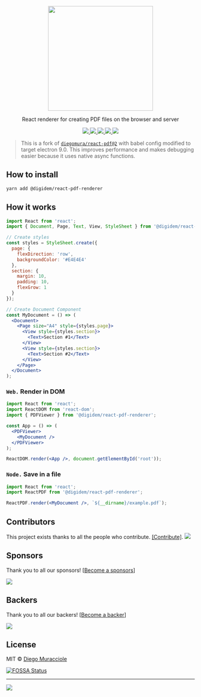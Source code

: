 <p align="center">
  <img src="https://user-images.githubusercontent.com/5600341/27505816-c8bc37aa-587f-11e7-9a86-08a2d081a8b9.png" height="280px">
  <p align="center">React renderer for creating PDF files on the browser and server<p>
  <p align="center">
    <a href="https://www.npmjs.com/package/@digidem/react-pdf-renderer">
      <img src="https://img.shields.io/npm/v/@digidem/react-pdf-renderer.svg" />
    </a>
    <a href="https://travis-ci.org/diegomura/react-pdf">
      <img src="https://img.shields.io/travis/diegomura/react-pdf.svg" />
    </a>
    <a href="https://github.com/diegomura/react-pdf/blob/master/LICENSE">
      <img src="https://img.shields.io/github/license/diegomura/react-pdf.svg" />
    </a>
    <a href="https://github.com/prettier/prettier">
      <img src="https://img.shields.io/badge/styled_with-prettier-ff69b4.svg" />
    </a>
    <a href="https://app.fossa.com/projects/git%2Bgithub.com%2Ftaylorudell%2Freact-pdf?ref=badge_shield" alt="FOSSA Status"><img src="https://app.fossa.com/api/projects/git%2Bgithub.com%2Ftaylorudell%2Freact-pdf.svg?type=shield"/></a>
  </p>
</p>

> This is a fork of
> [`diegomura/react-pdf@2`](https://github.com/diegomura/react-pdf) with babel
> config modified to target electron 9.0. This improves performance and makes
> debugging easier because it uses native async functions.

## How to install
```sh
yarn add @digidem/react-pdf-renderer
```

## How it works

```jsx
import React from 'react';
import { Document, Page, Text, View, StyleSheet } from '@digidem/react-pdf-renderer';

// Create styles
const styles = StyleSheet.create({
  page: {
    flexDirection: 'row',
    backgroundColor: '#E4E4E4'
  },
  section: {
    margin: 10,
    padding: 10,
    flexGrow: 1
  }
});

// Create Document Component
const MyDocument = () => (
  <Document>
    <Page size="A4" style={styles.page}>
      <View style={styles.section}>
        <Text>Section #1</Text>
      </View>
      <View style={styles.section}>
        <Text>Section #2</Text>
      </View>
    </Page>
  </Document>
);
```

### `Web.` Render in DOM
```jsx
import React from 'react';
import ReactDOM from 'react-dom';
import { PDFViewer } from '@digidem/react-pdf-renderer';

const App = () => (
  <PDFViewer>
    <MyDocument />
  </PDFViewer>
);

ReactDOM.render(<App />, document.getElementById('root'));
```

### `Node.` Save in a file
```jsx
import React from 'react';
import ReactPDF from '@digidem/react-pdf-renderer';

ReactPDF.render(<MyDocument />, `${__dirname}/example.pdf`);
```

## Contributors

This project exists thanks to all the people who contribute. [[Contribute]](CONTRIBUTING.md).
<a href="https://github.com/diegomura/react-pdf/graphs/contributors"><img src="https://opencollective.com/react-pdf/contributors.svg?width=890" /></a>

## Sponsors

Thank you to all our sponsors! [[Become a sponsors](https://opencollective.com/react-pdf#sponsors)]

<a href="https://opencollective.com/react-pdf#sponsors" target="_blank"><img src="https://opencollective.com/react-pdf/sponsors.svg?width=890"></a>

## Backers

Thank you to all our backers! [[Become a backer](https://opencollective.com/react-pdf#backer)]

<a href="https://opencollective.com/react-pdf#backers" target="_blank"><img src="https://opencollective.com/react-pdf/backers.svg?width=890"></a>

## License

MIT © [Diego Muracciole](http://github.com/diegomura)

[![FOSSA Status](https://app.fossa.com/api/projects/git%2Bgithub.com%2Ftaylorudell%2Freact-pdf.svg?type=large)](https://app.fossa.com/projects/git%2Bgithub.com%2Ftaylorudell%2Freact-pdf?ref=badge_large)

---
![](https://img.shields.io/npm/dt/@digidem/react-pdf-renderer.svg?style=flat)
